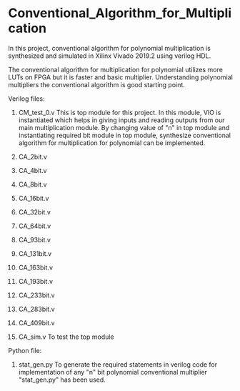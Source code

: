 # Conventional_Algorithm_for_Multiplication
 
In this project, conventional algorithm for polynomial multiplication is synthesized and simulated in Xilinx Vivado 2019.2 using verilog HDL.

The conventional algorithm for multiplication for polynomial utilizes more LUTs on FPGA but it is faster and basic multiplier.
Understanding polynomial multipliers the conventional algorithm is good starting point.  


Verilog files:

1) CM_test_0.v
This is top module for this project. In this module, VIO is instantiated which helps in giving inputs and reading outputs from our main multiplication module.
By changing value of "n" in top module and instantiating required bit module in top module, synthesize conventional algorithm for multiplication for polynomial can be implemented.

2) CA_2bit.v

3) CA_4bit.v

4) CA_8bit.v

5) CA_16bit.v

6) CA_32bit.v

7) CA_64bit.v

8) CA_93bit.v

9) CA_131bit.v

10) CA_163bit.v

11) CA_193bit.v

12) CA_233bit.v

13) CA_283bit.v

14) CA_409bit.v

15) CA_sim.v
To test the top module





Python file:

1) stat_gen.py
To generate the required statements in verilog code for implementation of any "n" bit polynomial conventional multiplier "stat_gen.py" has been used. 






